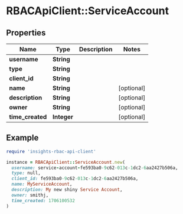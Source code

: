 # RBACApiClient::ServiceAccount

## Properties

| Name | Type | Description | Notes |
| ---- | ---- | ----------- | ----- |
| **username** | **String** |  |  |
| **type** | **String** |  |  |
| **client_id** | **String** |  |  |
| **name** | **String** |  | [optional] |
| **description** | **String** |  | [optional] |
| **owner** | **String** |  | [optional] |
| **time_created** | **Integer** |  | [optional] |

## Example

```ruby
require 'insights-rbac-api-client'

instance = RBACApiClient::ServiceAccount.new(
  username: service-account-fe593ba0-9c62-013c-1dc2-6aa2427b506a,
  type: null,
  client_id: fe593ba0-9c62-013c-1dc2-6aa2427b506a,
  name: MyServiceAccount,
  description: My new shiny Service Account,
  owner: smithj,
  time_created: 1706100532
)
```

